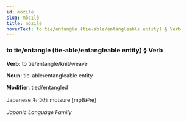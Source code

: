 ```yaml
---
id: mözılë
slug: mözılë
title: mözılë
hoverText: to tie/entangle (tie-able/entangleable entity) § Verb
---
```


### to tie/entangle (tie-able/entangleable entity) § Verb

**Verb**: to tie/entangle/knit/weave

**Noun**: tie-able/entangleable entity

**Modifier**: tied/entangled

Japanese もつれ motsure [mo̞t͡sɨᵝɾe̞]

*Japonic Language Family*